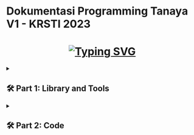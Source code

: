 # Dokumentasi Programming Tanaya V1 - KRSTI 2023
<h1 align="center">
<a href="https://git.io/typing-svg"><img src="https://readme-typing-svg.herokuapp.com?font=Fira+Code&weight=2000&duration=1500&pause=2000&multiline=true&width=435&lines=Hello%2C+welcome+to++Tanaya's+programming+" alt="Typing SVG" /></a>
</h1>

<details close align="left"> 
  <summary><h2>🛠️ Part 1: Library and Tools </h2></summary>
  <p>
    <a href="#"><img alt="Arduino" src="https://img.shields.io/badge/Arduino-00979D?style=for-the-badge&logo=Arduino&logoColor=white"></a>
  </p>
</details>

<details close align="left"> 
  <summary><h2>🛠️ Part 2: Code </h2></summary>
    <details close align="left"> 
      <summary><h2>🛠️ Part 2.1: Explanation </h2></summary>
    </details>
</details>



